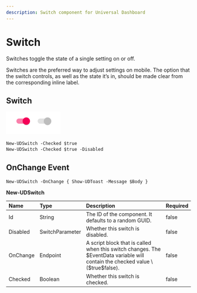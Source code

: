 ```yaml
---
description: Switch component for Universal Dashboard
---
```


# Switch

Switches toggle the state of a single setting on or off.

Switches are the preferred way to adjust settings on mobile. The option that the switch controls, as well as the state it’s in, should be made clear from the corresponding inline label.

## Switch

![](../../../.gitbook/assets/image%20%2867%29.png)

```text
New-UDSwitch -Checked $true 
New-UDSwitch -Checked $true -Disabled
```

## OnChange Event

```text
New-UDSwitch -OnChange { Show-UDToast -Message $Body }
```



**New-UDSwitch**

| Name | Type | Description | Required |
| :--- | :--- | :--- | :--- |
| Id | String | The ID of the component. It defaults to a random GUID. | false |
| Disabled | SwitchParameter | Whether this switch is disabled. | false |
| OnChange | Endpoint | A script block that is called when this switch changes. The $EventData variable will contain the checked value \($true\$false\). | false |
| Checked | Boolean | Whether this switch is checked. | false |

